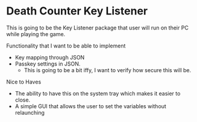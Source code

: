 # Death Counter Key Listener
This is going to be the Key Listener package that user will run on their PC while playing the game.

Functionality that I want to be able to implement
- Key mapping through JSON
- Passkey settings in JSON.
  - This is going to be a bit iffy, I want to verify how secure this will be.

Nice to Haves
- The ability to have this on the system tray which makes it easier to close.
- A simple GUI that allows the user to set the variables without relaunching
